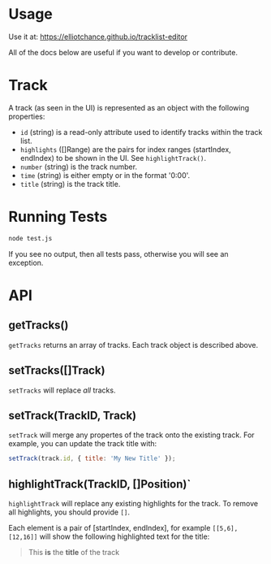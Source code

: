 # Usage

Use it at: https://elliotchance.github.io/tracklist-editor

All of the docs below are useful if you want to develop or contribute.

# Track

A track (as seen in the UI) is represented as an object with the following
properties:

- `id` (string) is a read-only attribute used to identify tracks within the
track list.
- `highlights` ([]Range) are the pairs for index ranges (startIndex, endIndex)
to be shown in the UI. See `highlightTrack()`.
- `number` (string) is the track number.
- `time` (string) is either empty or in the format '0:00'.
- `title` (string) is the track title.

# Running Tests

```sh
node test.js
```

If you see no output, then all tests pass, otherwise you will see an exception.

# API

## getTracks()

`getTracks` returns an array of tracks. Each track object is described above.
## setTracks([]Track)

`setTracks` will replace _all_ tracks.

## setTrack(TrackID, Track)

`setTrack` will merge any propertes of the track onto the existing track. For
example, you can update the track title with:

```js
setTrack(track.id, { title: 'My New Title' });
```

## highlightTrack(TrackID, []Position)`

`highlightTrack` will replace any existing highlights for the track. To remove
all highlights, you should provide `[]`.

Each element is a pair of [startIndex, endIndex], for example `[[5,6], [12,16]]`
will show the following highlighted text for the title:

> This **is** the **title** of the track
